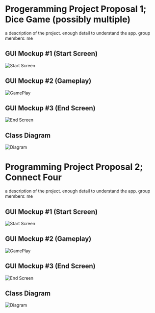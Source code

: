 # Progeramming Project Proposal 1; Dice Game (possibly multiple)
a description of the project. enough detail to understand the app.
group members:
me

## GUI Mockup #1 (Start Screen)
![Start Screen]()

## GUI Mockup #2 (Gameplay)
![GamePlay]()

## GUI Mockup #3 (End Screen)
![End Screen]()

## Class Diagram
![Diagram]()

# Programming Project Proposal 2; Connect Four
a description of the project. enough detail to understand the app.
group members:
me

## GUI Mockup #1 (Start Screen)
![Start Screen]()

## GUI Mockup #2 (Gameplay)
![GamePlay]()

## GUI Mockup #3 (End Screen)
![End Screen]()

## Class Diagram
![Diagram]()
